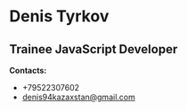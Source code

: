 # Denis Tyrkov
## Trainee JavaScript Developer

__Contacts:__
 * +79522307602 
 * denis94kazaxstan@gmail.com
